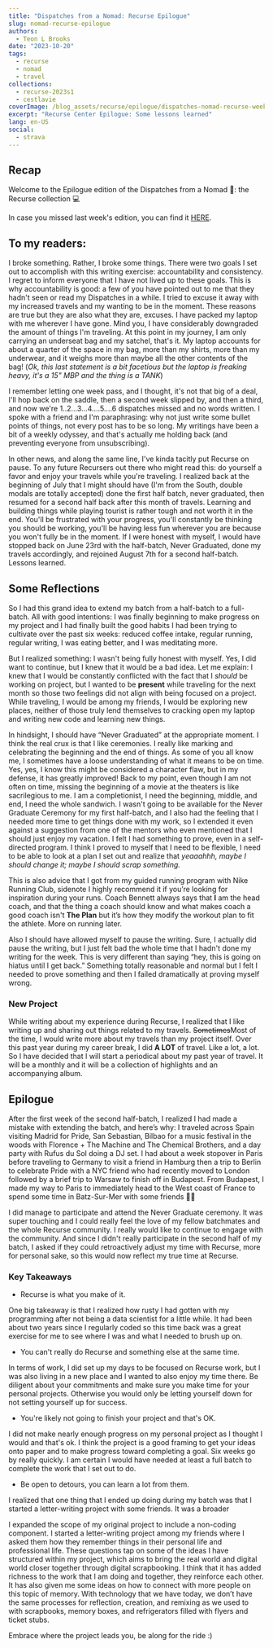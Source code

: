 ```yaml
---
title: "Dispatches from a Nomad: Recurse Epilogue"
slug: nomad-recurse-epilogue
authors:
  - Teon L Brooks
date: "2023-10-20"
tags:
  - recurse
  - nomad
  - travel
collections:
  - recurse-2023s1
  - cestlavie
coverImage: /blog_assets/recurse/epilogue/dispatches-nomad-recurse-week-epilogue.jpg
excerpt: "Recurse Center Epilogue: Some lessons learned"
lang: en-US
social:
  - strava
---
```


## Recap

Welcome to the Epilogue edition of the Dispatches from a Nomad 🎒: the Recurse collection 💻

In case you missed last week's edition, you can find it [HERE](./dispatches-nomad-recurse-week-06).


## To my readers:

I broke something. Rather, I broke some things. There were two goals I set out to accomplish with this writing exercise: accountability and consistency. I regret to inform everyone that I have not lived up to these goals. This is why accountability is good: a few of you have pointed out to me that they hadn't seen or read my Dispatches in a while. I tried to excuse it away with my increased travels and my wanting to be in the moment. These reasons are true but they are also what they are, excuses. I have packed my laptop with me wherever I have gone. Mind you, I have considerably downgraded the amount of things I'm traveling. At this point in my journey, I am only carrying an underseat bag and my satchel, that's it. My laptop accounts for about a quarter of the space in my bag, more than my shirts, more than my underwear, and it weighs more than maybe all the other contents of the bag! (*Ok, this last statement is a bit facetious but the laptop is freaking heavy, it's a 15" MBP and the thing is a TANK*)

I remember letting one week pass, and I thought, it's not that big of a deal, I'll hop back on the saddle, then a second week slipped by, and then a third, and now we're 1..2...3...4....5....6 dispatches missed and no words written. I spoke with a friend and I'm paraphrasing: why not just write some bullet points of things, not every post has to be so long. My writings have been a bit of a weekly odyssey, and that's actually me holding back (and preventing everyone from unsubscribing).

<!-- edit -->
In other news, and along the same line, I've kinda tacitly put Recurse on pause.  To any future Recursers out there who might read this: do yourself a favor and enjoy your travels while you're traveling. I realized back at the beginning of July that I might should have (I'm from the South, double modals are totally accepted) done the first half batch, never graduated, then resumed for a second half back after this month of travels. Learning and building things while playing tourist is rather tough and not worth it in the end. You'll be frustrated with your progress, you'll constantly be thinking you should be working, you'll be having less fun wherever you are because you won't fully be in the moment. If I were honest with myself, I would have stopped back on June 23rd with the half-batch, Never Graduated, done my travels accordingly, and rejoined August 7th for a second half-batch. Lessons learned.

## Some Reflections

So I had this grand idea to extend my batch from a half-batch to a full-batch. All with good intentions: I was finally beginning to make progress on my project and I had finally built the good habits I had been trying to cultivate over the past six weeks: reduced coffee intake, regular running, regular writing, I was eating better, and I was meditating more.

But I realized something: I wasn't being fully honest with myself. Yes, I did want to continue, but I knew that it would be a bad idea. Let me explain: I knew that I would be constantly conflicted with the fact that I *should* be working on project, but I wanted to be **present** while traveling for the next month so those two feelings did not align with being focused on a project. While traveling, I would be among my friends, I would be exploring new places, neither of those truly lend themselves to cracking open my laptop and writing new code and learning new things.

In hindsight, I should have “Never Graduated” at the appropriate moment. I think the real crux is that I like ceremonies. I really like marking and celebrating the beginning and the end of things. As some of you all know me, I sometimes have a loose understanding of what it means to be on time. Yes, yes, I know this might be considered a character flaw, but in my defense, it has greatly improved! Back to my point, even though I am not often on time, missing the beginning of a movie at the theaters is like sacrilegious to me.
I am a completionist, I need the beginning, middle, and end, I need the whole sandwich. I wasn't going to be available for the Never Graduate Ceremony for my first half-batch, and I also had the feeling that I needed more time to get things done with my work, so I extended it even against a suggestion from one of the mentors who even mentioned that I should just enjoy my vacation. I felt I had something to prove, even in a self-directed program. I think I proved to myself that I need to be flexible, I need to be able to look at a plan I set out and realize that *yeaaahhh, maybe I should change it; maybe I should scrap something.*

This is also advice that I got from my guided running program with Nike Running Club, sidenote I highly recommend it if you’re looking for inspiration during your runs. Coach Bennett always says that **I** am the head coach, and that the thing a coach should know and what makes coach a good coach isn't **The Plan** but it’s how they modify the workout plan to fit the athlete. More on running later.

Also I should have allowed myself to pause the writing. Sure, I actually did pause the writing, but I just felt bad the whole time that I hadn't done my writing for the week. This is very different than saying “hey, this is going on hiatus until I get back.” Something totally reasonable and normal but I felt I needed to prove something and then I failed dramatically at proving myself wrong.

### New Project

While writing about my experience during Recurse, I realized that I like writing up and sharing out things related to my travels. ~~Sometimes~~Most of the time, I would write more about my travels than my project itself. Over this past year during my career break, I did **A LOT** of travel. Like a lot, a lot. So I have decided that I will start a periodical about my past year of travel. It will be a monthly and it will be a collection of highlights and an accompanying album.

<!-- I have been working on a product idea and I think this will help shape it. I would like to be build a tool that combine writing -->

## Epilogue

After the first week of the second half-batch, I realized I had made a mistake with extending the batch, and here’s why: I traveled across Spain visiting Madrid for Pride, San Sebastian, Bilbao for a music festival in the woods with Florence + The Machine and The Chemical Brothers, and a day party with Rufus du Sol doing a DJ set.
I had about a week stopover in Paris before traveling to Germany to visit a friend in Hamburg then a trip to Berlin to celebrate Pride with a NYC friend who had recently moved to London followed by a brief trip to Warsaw to finish off in Budapest. From Budapest, I made my way to Paris to immediately head to the West coast of France to spend some time in Batz-Sur-Mer with some friends 😮‍💨

I did manage to participate and attend the Never Graduate ceremony. It was super touching and I could really feel the love of my fellow batchmates and the whole Recurse community. I really would like to continue to engage with the community. And since I didn't really participate in the second half of my batch, I asked if they could retroactively adjust my time with Recurse, more for personal sake, so this would now reflect my true time at Recurse.

### Key Takeaways

- Recurse is what you make of it.

One big takeaway is that I realized how rusty I had gotten with my programming after not being a data scientist for a little while. It had been about two years since I regularly coded so this time back was a great exercise for me to see where I was and what I needed to brush up on.

- You can't really do Recurse and something else at the same time.

In terms of work, I did set up my days to be focused on Recurse work, but I was also living in a new place and I wanted to also enjoy my time there. Be diligent about your commitments and make sure you make time for your personal projects. Otherwise you would only be letting yourself down for not setting yourself up for success.

- You're likely not going to finish your project and that's OK.

I did not make nearly enough progress on my personal project as I thought I would and that's ok. I think the project is a good framing to get your ideas onto paper and to make progress toward completing a goal. Six weeks go by really quickly. I am certain I would have needed at least a full batch to complete the work that I set out to do.

- Be open to detours, you can learn a lot from them.

I realized that one thing that I ended up doing during my batch was that I started a letter-writing project with some friends. It was a broader

I expanded the scope of my original project to include a non-coding component. I started a letter-writing project among my friends where I asked them how they remember things in their personal life and professional life. These questions tap on some of the ideas I have structured within my project, which aims to bring the real world and digital world closer together through digital scrapbooking. I think that it has added richness to the work that I am doing and together, they reinforce each other.
It has also given me some ideas on how to connect with more people on this topic of memory. With technology that we have today, we don’t have the same processes for reflection, creation, and remixing as we used to with scrapbooks, memory boxes, and refrigerators filled with flyers and ticket stubs.

Embrace where the project leads you, be along for the ride :)
